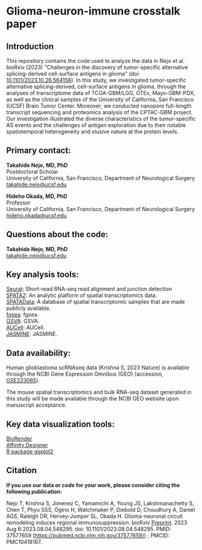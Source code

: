 # Glioma-neuron-immune crosstalk paper

## Introduction  

This repository contains the code used to analyze the data in Nejo et al. bioRxiv (2023) "Challenges in the discovery of tumor-specific alternative splicing-derived cell-surface antigens in glioma" (doi: [10.1101/2023.10.26.564156](https://www.biorxiv.org/content/10.1101/2023.10.26.564156v2.full)). In this study, we investigated tumor-specific alternative splicing-derived, cell-surface antigens in glioma, through the analyses of transcriptome data of TCGA-GBM/LGG, GTEx, Mayo-GBM-PDX, as well as the clinical samples of the University of California, San Francisco (UCSF) Brain Tumor Center. Moreover, we conducted nanopore full-length transcript sequencing and proteomics analysis of the CPTAC-GBM project. Our investigation illustrated the diverse characteristics of the tumor-specific AS events and the challenges of antigen exploration due to their notable spatiotemporal heterogeneity and elusive nature at the protein levels. 

  
## Primary contact: 
  
**Takahide Nejo, MD, PhD**  
Postdoctoral Scholar  
University of California, San Francisco, Department of Neurological Surgery  
takahide.nejo@ucsf.edu  
  
  
**Hideho Okada, MD, PhD**  
Professor  
University of California, San Francisco, Department of Neurological Surgery  
hideho.okada@ucsf.edu  
  
  
## Questions about the code:  
  
**Takahide Nejo, MD, PhD**  
takahide.nejo@ucsf.edu  

  
## Key analysis tools:  

[Seurat](https://github.com/alexdobin/STAR): Short-read RNA-seq read alignment and junction detection  
[SPATA2](https://themilolab.github.io/SPATA2/): An analytic platform of spatial transcriptomics data.  
[SPATAData](https://themilolab.github.io/SPATA2/articles/spata-data.html): A database of spatial transcriptomic samples that are made publicly available.  
[fgsea](https://bioconductor.org/packages/release/bioc/html/fgsea.html): fgsea.  
[GSVA](https://www.bioconductor.org/packages/release/bioc/html/GSVA.html): GSVA.  
[AUCell](https://www.bioconductor.org/packages/release/bioc/html/AUCell.html): AUCell.  
[JASMINE](https://github.com/NNoureen/JASMINE): JASMINE.  


## Data availability:  
Human glioblastoma scRNAseq data (Krishna S, 2023 Nature) is available through the NCBI Gene Expression Omnibus (GEO) (accession, [GSE223065](https://www.ncbi.nlm.nih.gov/geo/query/acc.cgi?acc=GSE223065)). 

The mouse spatial transcriptomics and bulk RNA-seq dataset generated in this study will be made available through the NCBI GEO website upon manuscript acceptance.

## Key data visualization tools:  
[BioRender](https://www.biorender.com/)  
[Affinity Designer](https://affinity.serif.com/en-us/designer/)  
[R package ggplot2](https://ggplot2.tidyverse.org/)  

## Citation

**If you use our data or code for your work, please consider citing the following publication:**  

Nejo T, Krishna S, Jimenez C, Yamamichi A, Young JS, Lakshmanachetty S, Chen T, Phyu SSS, Ogino H, Watchmaker P, Diebold D, Choudhury A, Daniel AGS, Raleigh DR, Hervey-Jumper SL, Okada H. Glioma-neuronal circuit remodeling induces regional immunosuppression. bioRxiv [Preprint](https://www.biorxiv.org/content/10.1101/2023.08.04.548295v1). 2023 Aug 6:2023.08.04.548295. doi: 10.1101/2023.08.04.548295. PMID: 37577659 (https://pubmed.ncbi.nlm.nih.gov/37577659/) ; PMCID: PMC10418167.

  
  
